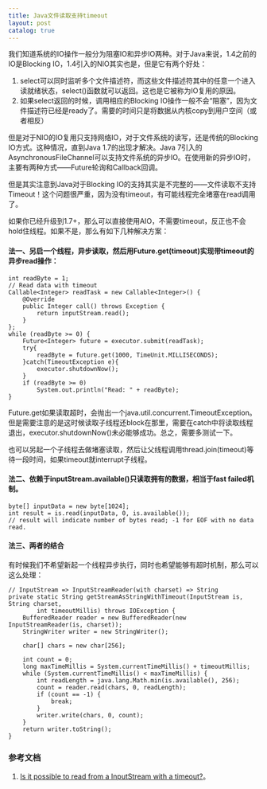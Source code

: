 ```yaml
---
title: Java文件读取支持timeout
layout: post
catalog: true
---
```


我们知道系统的IO操作一般分为阻塞IO和异步IO两种。对于Java来说，1.4之前的IO是Blocking IO，1.4引入的NIO其实也是，但是它有两个好处：
1. select可以同时监听多个文件描述符，而这些文件描述符其中的任意一个进入读就绪状态，select()函数就可以返回。这也是它被称为IO复用的原因。
2. 如果select返回的时候，调用相应的Blocking IO操作一般不会“阻塞”，因为文件描述符已经是ready了。需要的时间只是将数据从内核copy到用户空间（或者相反）

但是对于NIO的IO复用只支持网络IO，对于文件系统的读写，还是传统的Blocking IO方式。这种情况，直到Java 1.7的出现才解决。Java 7引入的AsynchronousFileChannel可以支持文件系统的异步IO。在使用新的异步IO时，主要有两种方式——Future轮询和Callback回调。

但是其实注意到Java对于Blocking IO的支持其实是不完整的——文件读取不支持Timeout！这个问题很严重，因为没有timeout，有可能线程完全堵塞在read调用了。

如果你已经升级到1.7+，那么可以直接使用AIO，不需要timeout，反正也不会hold住线程。如果不是，那么有如下几种解决方案：

#### 法一、另启一个线程，异步读取，然后用Future.get(timeout)实现带timeout的异步read操作：

	int readByte = 1;
    // Read data with timeout
    Callable<Integer> readTask = new Callable<Integer>() {
        @Override
        public Integer call() throws Exception {
            return inputStream.read();
        }
    };
    while (readByte >= 0) {
        Future<Integer> future = executor.submit(readTask);
        try{
        	readByte = future.get(1000, TimeUnit.MILLISECONDS);
        }catch(TimeoutException e){
        	executor.shutdownNow(); 
        }
        if (readByte >= 0)
            System.out.println("Read: " + readByte);
    }


Future.get如果读取超时，会抛出一个java.util.concurrent.TimeoutException。但是需要注意的是这时候读取子线程还block在那里，需要在catch中将读取线程退出，executor.shutdownNow()未必能够成功。总之，需要多测试一下。

也可以另起一个子线程去做堵塞读取，然后让父线程调用thread.join(timeout)等待一段时间，如果timeout就interrupt子线程。

#### 法二、依赖于inputStream.available()只读取拥有的数据，相当于fast failed机制。

	byte[] inputData = new byte[1024];
    int result = is.read(inputData, 0, is.available());  
    // result will indicate number of bytes read; -1 for EOF with no data read.


#### 法三、两者的结合

有时候我们不希望新起一个线程异步执行，同时也希望能够有超时机制，那么可以这么处理：

	// InputStream => InputStreamReader(with charset) => String
	private static String getStreamAsStringWithTimeout(InputStream is, String charset,
			int timeoutMillis) throws IOException {
		BufferedReader reader = new BufferedReader(new InputStreamReader(is, charset));
		StringWriter writer = new StringWriter();

		char[] chars = new char[256];

		int count = 0;
		long maxTimeMillis = System.currentTimeMillis() + timeoutMillis;
		while (System.currentTimeMillis() < maxTimeMillis) {
			int readLength = java.lang.Math.min(is.available(), 256);
			count = reader.read(chars, 0, readLength);
			if (count == -1) {
				break;
			}
			writer.write(chars, 0, count);
		}
		return writer.toString();
	}


### 参考文档

1. [Is it possible to read from a InputStream with a timeout?](http://stackoverflow.com/questions/804951/is-it-possible-to-read-from-a-inputstream-with-a-timeout)。
